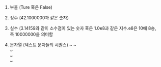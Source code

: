 1. 부울 (Ture 혹은 False)

2. 정수 (42.1000000과 같은 숫자)

3. 실수 (3.14159와 같이 소수점이 있는 숫자 혹은 1.0e8과 같은 지수.e8은 10에 8승, 즉 10000000을 의미함

4. 문자열 (텍스트 문자들의 시퀀스)
~
~                                                                                                                                                                                        
~                                                                                                                                                                                        
~                                                                                                                                                                                        
~                                                                                          
